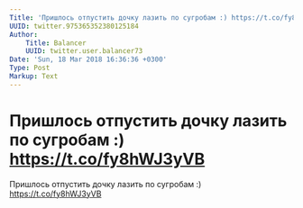 ```yaml
---
Title: 'Пришлось отпустить дочку лазить по сугробам :) https://t.co/fy8hWJ3yVB'
UUID: twitter.975365352380125184
Author:
    Title: Balancer
    UUID: twitter.user.balancer73
Date: 'Sun, 18 Mar 2018 16:36:36 +0300'
Type: Post
Markup: Text
---
```


# Пришлось отпустить дочку лазить по сугробам :) https://t.co/fy8hWJ3yVB

Пришлось отпустить дочку лазить по сугробам :)
https://t.co/fy8hWJ3yVB
